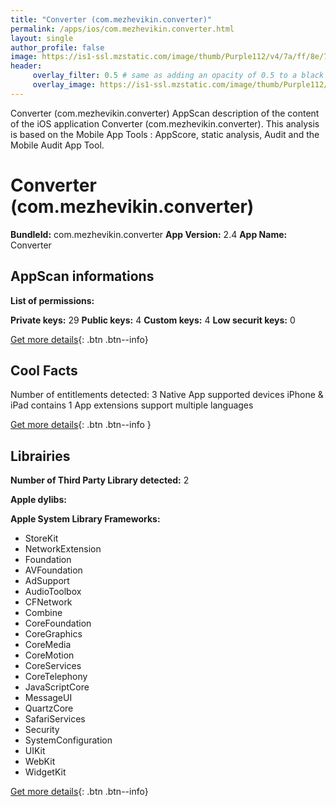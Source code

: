```yaml
---
title: "Converter (com.mezhevikin.converter)"
permalink: /apps/ios/com.mezhevikin.converter.html
layout: single
author_profile: false
image: https://is1-ssl.mzstatic.com/image/thumb/Purple112/v4/7a/ff/8e/7aff8e95-3786-b4fa-1386-5aba145476a5/AppIcon-1x_U007emarketing-0-4-85-220.png/512x512bb.jpg
header: 
     overlay_filter: 0.5 # same as adding an opacity of 0.5 to a black background
     overlay_image: https://is1-ssl.mzstatic.com/image/thumb/Purple112/v4/7a/ff/8e/7aff8e95-3786-b4fa-1386-5aba145476a5/AppIcon-1x_U007emarketing-0-4-85-220.png/512x512bb.jpg
---
```

Converter (com.mezhevikin.converter) AppScan description of the content of the iOS application Converter (com.mezhevikin.converter). This analysis is based on the Mobile App Tools : AppScore, static analysis, Audit and the Mobile Audit App Tool.

# Converter (com.mezhevikin.converter)

**BundleId:** com.mezhevikin.converter
**App Version:** 2.4
**App Name:** Converter


## AppScan informations 

**List of permissions:** 
  
  
**Private keys:** 29
**Public keys:** 4
**Custom keys:** 4
**Low securit keys:** 0
  
[Get more details](/pricing.html){: .btn .btn--info}

## Cool Facts

Number of entitlements detected: 3
Native App
supported devices iPhone & iPad
contains 1 App extensions
support multiple languages
  
[Get more details](/pricing.html){: .btn .btn--info }

## Librairies 
**Number of Third Party Library detected:** 2


**Apple dylibs:**


**Apple System Library Frameworks:**
- StoreKit
- NetworkExtension
- Foundation
- AVFoundation
- AdSupport
- AudioToolbox
- CFNetwork
- Combine
- CoreFoundation
- CoreGraphics
- CoreMedia
- CoreMotion
- CoreServices
- CoreTelephony
- JavaScriptCore
- MessageUI
- QuartzCore
- SafariServices
- Security
- SystemConfiguration
- UIKit
- WebKit
- WidgetKit


  
[Get more details](/pricing.html){: .btn .btn--info}

